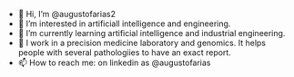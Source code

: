 - 👋 Hi, I’m @augustofarias2
- 👀 I’m interested in artificiall intelligence and engineering.
- 🌱 I’m currently learning artificial intelligence and industrial engineering.
- 💞️ I work in a precision medicine laboratory and genomics. It helps people with several pathologiies to have an exact report.
- 📫 How to reach me: on linkedin as @augustofarias

<!---
augustofarias2/augustofarias2 is a ✨ special ✨ repository because its `README.md` (this file) appears on your GitHub profile.
You can click the Preview link to take a look at your changes.
--->
